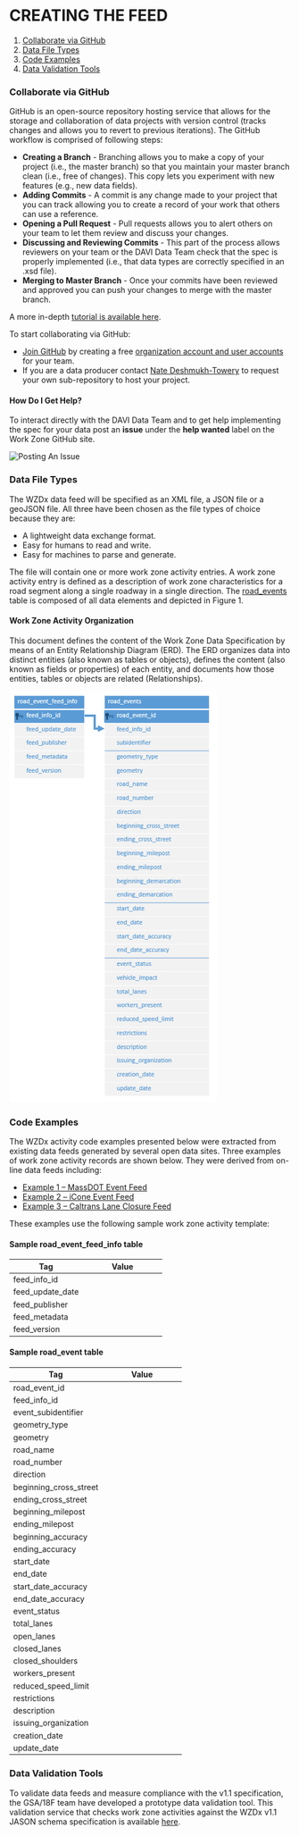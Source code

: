 # CREATING THE FEED

1. [Collaborate via GitHub](#collaborate-via-GitHub)
2. [Data File Types](#data-file-types)
3. [Code Examples](#code-examples)
4. [Data Validation Tools](#data-validation-tools)

### Collaborate via GitHub
GitHub is an open-source repository hosting service that allows for the storage and collaboration of data projects with version control (tracks changes and allows you to revert to previous iterations). The GitHub workflow is comprised of following steps:
- **Creating a Branch** - Branching allows you to make a copy of your project (i.e., the master branch) so that you maintain your master branch clean (i.e., free of changes). This copy lets you experiment with new features (e.g., new data fields).
- **Adding Commits** - A commit is any change made to your project that you can track allowing you to create a record of your work that others can use a reference.  
- **Opening a Pull Request** - Pull requests allows you to alert others on your team to let them review and discuss your changes. 
- **Discussing and Reviewing Commits** - This part of the process allows reviewers on your team or the DAVI Data Team check that the spec is properly implemented (i.e., that data types are correctly specified in an .xsd file).
- **Merging to Master Branch** - Once your commits have been reviewed and approved you can push your changes to merge with the master branch. 

A more in-depth [tutorial is available here](https://guides.github.com/introduction/flow/).

To start collaborating via GitHub:
- [Join GitHub](https://github.com/) by creating a free [organization account and user accounts](https://help.github.com/articles/differences-between-user-and-organization-accounts/) for your team.
- If you are a data producer contact [Nate Deshmukh-Towery](nate.deshmukh-towery@dot.gov) to request your own sub-repository to host your project.

#### How Do I Get Help?
To interact directly with the DAVI Data Team and to get help implementing the spec for your data post an **issue** under the **help wanted** label on the Work Zone GitHub site.

![Posting An Issue](https://github.com/usdot-jpo-ode/jpo-wzdx/blob/master/images/issues.png)

### Data File Types
The WZDx data feed will be specified as an XML file, a JSON file or a geoJSON file. All three have been chosen as the file types of choice because they are:
- A lightweight data exchange format.
- Easy for humans to read and write.
- Easy for machines to parse and generate. 

The file will contain one or more work zone activity entries. A work zone activity entry is defined as a description of work zone characteristics for a road segment along a single roadway in a single direction. The [road_events](/data-tables/road_events.md) table is composed of all data elements and depicted in Figure 1.

#### Work Zone Activity Organization
This document defines the content of the Work Zone Data Specification by means of an Entity Relationship Diagram (ERD). The ERD organizes data into distinct entities (also known as tables or objects), defines the content (also known as fields or properties) of each entity, and documents how those entities, tables or objects are related (Relationships). 

![Fig. 1](/data-tables/road_event_erd.png)

### Code Examples
The WZDx activity code examples presented below were extracted from existing data feeds generated by several open data sites. 
Three examples of work zone activity records are shown below. They were derived from on-line data feeds including:
* [Example 1 – MassDOT Event Feed](/create-feed/massdot.md)
* [Example 2 – iCone Event Feed](/create-feed/icone.md)
* [Example 3 – Caltrans Lane Closure Feed](/create-feed/caltrans.md#json-implementation)

These examples use the following sample work zone activity template:

#### Sample road_event_feed_info table
| &nbsp; &nbsp; &nbsp; &nbsp; &nbsp; &nbsp; Tag &nbsp; &nbsp; &nbsp; &nbsp; &nbsp; &nbsp; | &nbsp; &nbsp; &nbsp; &nbsp; &nbsp; &nbsp; Value &nbsp; &nbsp; &nbsp; &nbsp; &nbsp; &nbsp; |
| --------------------------------------------------------------------------------------- | ----------------------------------------------------------------------------------------- |
| feed_info_id                                                                              |                                                                                           |
| feed_update_date                                                                             |                                                                                           |
| feed_publisher                                                                         |                                                                                           |
| feed_metadata                                                                             |                                                                                           |
| feed_version                                                                              |                                                                                           |

#### Sample road_event table
| &nbsp; &nbsp; &nbsp; &nbsp; &nbsp; &nbsp; Tag &nbsp; &nbsp; &nbsp; &nbsp; &nbsp; &nbsp; | &nbsp; &nbsp; &nbsp; &nbsp; &nbsp; &nbsp; Value &nbsp; &nbsp; &nbsp; &nbsp; &nbsp; &nbsp; |
| --------------------------------------------------------------------------------------- | ----------------------------------------------------------------------------------------- |
| road_event_id                                                                              |                                                                                           |
| feed_info_id                                                                             |                                                                                           |
| event_subidentifier                                                                           |                                                                                           |
| geometry_type                                                                              |                                                                                           |
| geometry                                                                              |                                                                                           |
| road_name                                                                            |                                                                                           |
| road_number                                                                              |                                                                                           |
| direction                                                                              |                                                                                           |
| beginning_cross_street                                                                              |                                                                                           |
| ending_cross_street                                                                            |                                                                                           |
| beginning_milepost                                                                              |                                                                                           |
| ending_milepost                                                                              |                                                                                           |
| beginning_accuracy                                                                              |                                                                                           |
| ending_accuracy                                                                              |                                                                                           |
| start_date              |                                                                                           |
| end_date                    |                                                                                           |
| start_date_accuracy              |                                                                                           |
| end_date_accuracy                    |                                                                                           |
| event_status                                                                               |                                                                                           |
| total_lanes                                                                              |                                                                                           |
| open_lanes                                                                               |                                                                                           |
| closed_lanes                                                                             |                                                                                           |
| closed_shoulders                                                                         |                                                                                           |
| workers_present                                                                          |                                                                                           |
| reduced_speed_limit                                                                         |                                                                                           |
| restrictions                                     |                                                                                           |
| description                                                                             |                                                                                           |
| issuing_organization                                                                     |                                                                                           |
| creation_date                                                                  |                                                                                           |
| update_date                                                                    |                                                                                           |
### Data Validation Tools
To validate data feeds and measure compliance with the v1.1 specification, the GSA/18F team have developed a prototype data validation tool. This validation service that checks work zone activities against the WZDx v1.1 JASON schema specification is available [here](https://github.com/18F/usdot-jpo-ode-workzone-data-exchange/wiki).

